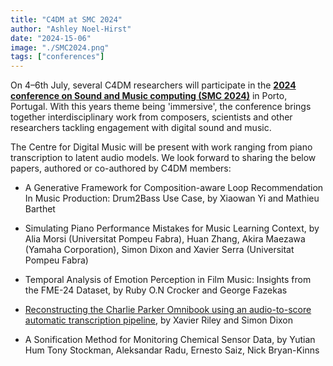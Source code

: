 ```yaml
---
title: "C4DM at SMC 2024"
author: "Ashley Noel-Hirst"
date: "2024-15-06"
image: "./SMC2024.png"
tags: ["conferences"]
---
```


On 4–6th July, several C4DM researchers will participate in the <b>[2024 conference on Sound and Music computing (SMC 2024)](https://smcnetwork.org/smc2024/#programme)</b> in Porto, Portugal. With this years theme being 'immersive', the conference brings together interdisciplinary work from composers, scientists and other researchers tackling engagement with digital sound and music.

The Centre for Digital Music will be present with work ranging from piano transcription to latent audio models. We look forward to sharing the below papers, authored or co-authored by C4DM members:

* A Generative Framework for Composition-aware Loop Recommendation In Music Production: Drum2Bass Use Case, by Xiaowan Yi and Mathieu Barthet

* Simulating Piano Performance Mistakes for Music Learning Context, by Alia Morsi (Universitat Pompeu Fabra), Huan Zhang, Akira Maezawa (Yamaha Corporation), Simon Dixon and Xavier Serra (Universitat Pompeu Fabra)

* Temporal Analysis of Emotion Perception in Film Music: Insights from the FME-24 Dataset, by Ruby O.N Crocker and George Fazekas

* [Reconstructing the Charlie Parker Omnibook using an audio-to-score automatic transcription pipeline](https://qmro.qmul.ac.uk/xmlui/handle/123456789/97438#), by Xavier Riley and Simon Dixon

* A Sonification Method for Monitoring Chemical Sensor Data, by Yutian Hum Tony Stockman, Aleksandar Radu, Ernesto Saiz, Nick Bryan-Kinns
